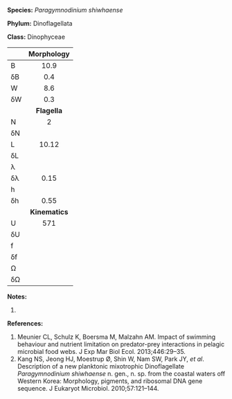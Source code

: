 **Species:** *Paragymnodinium shiwhaense*

**Phylum:** Dinoflagellata

**Class:** Dinophyceae

|    | **Morphology** |
|:-- | :------------: |
| B  | 10.9 |
| δB | 0.4 |
| W  | 8.6 |
| δW | 0.3 |
|    | **Flagella** |
| N  | 2 |
| δN |  |
| L  | 10.12 |
| δL |  |
| λ  |  |
| δλ | 0.15 |
| h  |  |
| δh | 0.55 |
|    | **Kinematics** |
| U  | 571 |
| δU |  |
| f  |  |
| δf |  |
| Ω  |  |
| δΩ |  |

**Notes:**

1.

**References:**

1. Meunier CL, Schulz K, Boersma M, Malzahn AM.  Impact of swimming behaviour and nutrient limitation on predator-prey interactions in pelagic microbial food webs.  J Exp Mar Biol Ecol. 2013;446:29–35.
1. Kang NS, Jeong HJ, Moestrup Ø, Shin W, Nam SW, Park JY, *et al*.  Description of a new planktonic mixotrophic Dinoflagellate *Paragymnodinium shiwhaense* n. gen., n. sp. from the coastal waters off Western Korea: Morphology, pigments, and ribosomal DNA gene sequence.  J Eukaryot Microbiol. 2010;57:121–144.
